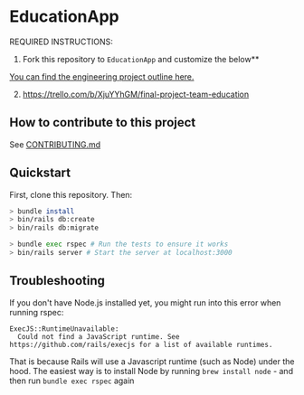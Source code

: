 # EducationApp

REQUIRED INSTRUCTIONS:

1. Fork this repository to `EducationApp` and customize
the below**

[You can find the engineering project outline here.](https://github.com/makersacademy/course/tree/master/engineering_projects/rails)

2. https://trello.com/b/XjuYYhGM/final-project-team-education

## How to contribute to this project
See [CONTRIBUTING.md](CONTRIBUTING.md)

## Quickstart

First, clone this repository. Then:

```bash
> bundle install
> bin/rails db:create
> bin/rails db:migrate

> bundle exec rspec # Run the tests to ensure it works
> bin/rails server # Start the server at localhost:3000
```

## Troubleshooting

If you don't have Node.js installed yet, you might run into this error when running rspec:
```
ExecJS::RuntimeUnavailable:
  Could not find a JavaScript runtime. See https://github.com/rails/execjs for a list of available runtimes.
 ```
That is because Rails will use a Javascript runtime (such as Node) under the hood. The easiest way is to install Node by running `brew install node` - 
and then run `bundle exec rspec` again
